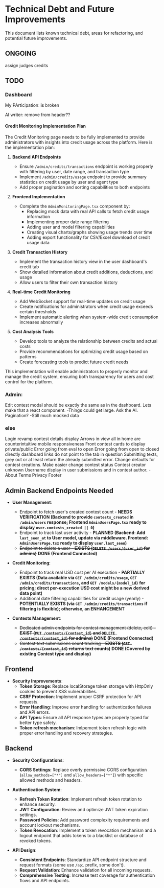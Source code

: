 # Technical Debt and Future Improvements

This document lists known technical debt, areas for refactoring, and potential future improvements.

## ONGOING
assign judges
credits

## TODO
### Dashboard
My PArticipation: is broken


AI writer: remove from header??

#### Credit Monitoring Implementation Plan

The Credit Monitoring page needs to be fully implemented to provide administrators with insights into credit usage across the platform. Here is the implementation plan:

1. **Backend API Endpoints**
   - Ensure `/admin/credits/transactions` endpoint is working properly with filtering by user, date range, and transaction type
   - Implement `/admin/credits/usage` endpoint to provide summary statistics on credit usage by user and agent type
   - Add proper pagination and sorting capabilities to both endpoints

2. **Frontend Implementation**
   - Complete the `AdminMonitoringPage.tsx` component by:
     - Replacing mock data with real API calls to fetch credit usage information
     - Implementing proper date range filtering
     - Adding user and model filtering capabilities
     - Creating visual charts/graphs showing usage trends over time
     - Adding export functionality for CSV/Excel download of credit usage data

3. **Credit Transaction History**
   - Implement the transaction history view in the user dashboard's credit tab
   - Show detailed information about credit additions, deductions, and usage
   - Allow users to filter their own transaction history

4. **Real-time Credit Monitoring**
   - Add WebSocket support for real-time updates on credit usage
   - Create notifications for administrators when credit usage exceeds certain thresholds
   - Implement automatic alerting when system-wide credit consumption increases abnormally

5. **Cost Analysis Tools**
   - Develop tools to analyze the relationship between credits and actual costs
   - Provide recommendations for optimizing credit usage based on patterns
   - Create forecasting tools to predict future credit needs

This implementation will enable administrators to properly monitor and manage the credit system, ensuring both transparency for users and cost control for the platform.

### Admin:
Edit contest modal should be exactly the same as in the dashboard. Lets make that a react component.
-Things could get large. Ask the AI. Pagination?
-Still much mocked data



### else
Login revamp
contest details display
Arrows in view all in home are counterintuitive
mobile responsiveness
Front contest cards to display private/public
Error going from eval to open
Error going from open to closed directly
dashboard links do not point to the tab in question
Submitting texts, grey out or at least return the already submitted error.
Change defaults for contest creations. 
Make easier change contest status
Contest creator unknown
Username display in user submissions and in contest author.
-About Terms Privacy Footer


## Admin Backend Endpoints Needed

* **User Management**:
  * Endpoint to fetch user's created contest count - **NEEDS VERIFICATION (Backend to provide `contests_created` in `/admin/users` response; Frontend `AdminUsersPage.tsx` ready to display `user.contests_created || 0`)**
  * Endpoint to track last user activity - **PLANNED (Backend: Add `last_seen_at` to User model, update via middleware. Frontend: `AdminUsersPage.tsx` ready to display `user.last_seen`)**
  * ~~Endpoint to delete a user - **EXISTS (`DELETE /users/{user_id}` for admins)**~~ **DONE (Frontend Connected)**

* **Credit Monitoring**:
  * Endpoint to track real USD cost per AI execution - **PARTIALLY EXISTS (Data available via `GET /admin/credits/usage`, `GET /admin/credits/transactions`, and `GET /models/{model_id}` for pricing; direct per-execution USD cost might be a new derived data point)**
  * Additional date filtering capabilities for credit usage (yearly) - **POTENTIALLY EXISTS (via `GET /admin/credits/transactions` if filtering is flexible); otherwise, an ENHANCEMENT**

* **Contests Management**:
  * ~~Dedicated admin endpoints for contest management (delete, edit) - **EXIST (`PUT /contests/{contest_id}` and `DELETE /contests/{contest_id}` for admins)**~~ **DONE (Frontend Connected)**
  * ~~Contest text submissions count tracking - **EXISTS (`GET /contests/{contest_id}` returns text counts)**~~ **DONE (Covered by existing Contest type and display)**

## Frontend

* **Security Improvements**:
  * **Token Storage**: Replace localStorage token storage with HttpOnly cookies to prevent XSS vulnerabilities.
  * **CSRF Protection**: Implement proper CSRF protection for API requests.
  * **Error Handling**: Improve error handling for authentication failures and API errors.
  * **API Types**: Ensure all API response types are properly typed for better type safety.
  * **Token refresh mechanism**: Imlpement token refresh logic with proper error handling and recovery strategies.

## Backend

* **Security Configurations**:
  * **CORS Settings**: Replace overly permissive CORS configuration (`allow_methods=["*"]` and `allow_headers=["*"]`) with specific allowed methods and headers.

* **Authentication System**:
  * **Refresh Token Rotation**: Implement refresh token rotation to enhance security.
  * **JWT Configuration**: Review and optimize JWT token expiration settings.
  * **Password Policies**: Add password complexity requirements and account lockout mechanisms.
  * **Token Revocation**: Implement a token revocation mechanism and a logout endpoint that adds tokens to a blacklist or database of revoked tokens.

* **API Design**:
  * **Consistent Endpoints**: Standardize API endpoint structure and request formats (some use `/api` prefix, some don't).
  * **Request Validation**: Enhance validation for all incoming requests.
  * **Comprehensive Testing**: Increase test coverage for authentication flows and API endpoints. 